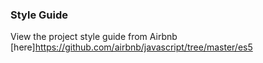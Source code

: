 ### Style Guide

View the project style guide from Airbnb [here]https://github.com/airbnb/javascript/tree/master/es5